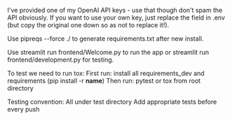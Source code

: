 I've provided one of my OpenAI API keys - use that though don't spam the API obviously.
If you want to use your own key, just replace the field in .env (but copy the original one down so as not to replace it!).

Use pipreqs --force ./ to generate requirements.txt after new install.

Use streamlit run frontend/Welcome.py to run the app or streamlit run frontend/development.py for testing.

To test we need to run tox:
  First run: install all requirements_dev and requirements (pip install -r __name__)
  Then run: pytest or tox from root directory

Testing convention:
  All under test directory
  Add appropriate tests before every push
